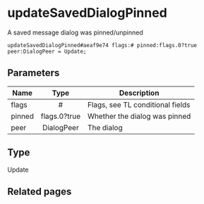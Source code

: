 # updateSavedDialogPinned
A saved message dialog was pinned/unpinned

```
updateSavedDialogPinned#aeaf9e74 flags:# pinned:flags.0?true peer:DialogPeer = Update;
```

## Parameters
| Name | Type | Description |
| ---- | :----: | ----------- |
| flags | # | Flags, see TL conditional fields |
| pinned | flags.0?true | Whether the dialog was pinned |
| peer | DialogPeer | The dialog |


## Type
Update

## Related pages
